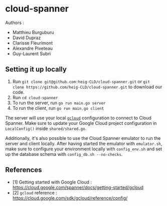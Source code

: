 # cloud-spanner

Authors :

+ Matthieu Burguburu
+ David Dupraz
+ Clarisse Fleurimont
+ Alexandre Piveteau
+ Guy-Laurent Subri

## Setting it up locally

1. Run `git clone git@github.com:heig-CLD/cloud-spanner.git` or `git clone https://github.com/heig-CLD/cloud-spanner.git` to download our code.
2. Run `cd cloud-spanner`
3. To run the server, run `go run main.go server`
4. To run the client, run `go run main.go client`

The server will use your local [`gcloud`](https://cloud.google.com/sdk/gcloud/reference/config/) configuration to
connect to Cloud Spanner. Make sure to update your Google Cloud project configuration in `LocalConfig()` inside
`shared/shared.go`.

Additionally, it's also possible to use the Cloud Spanner emulator to run the server and client locally. After having
started the emulator with `emulator.sh`, make sure to configure your environment locally with `config_env.sh` and
set up the database schema with `config_db.sh --no-checks`.

## References

+ [1] Getting started with Google Cloud : https://cloud.google.com/spanner/docs/getting-started/gcloud
+ [2] `gcloud` reference : https://cloud.google.com/sdk/gcloud/reference/config/

